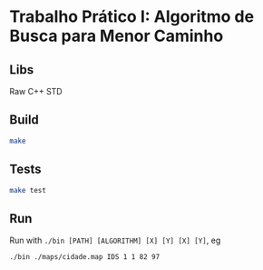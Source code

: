 # Trabalho Prático I: Algoritmo de Busca para Menor Caminho

## Libs

Raw C++ STD

## Build

```sh
make
```

## Tests

```sh
make test
```

## Run

Run with `./bin [PATH] [ALGORITHM] [X] [Y] [X] [Y]`, eg

```sh
./bin ./maps/cidade.map IDS 1 1 82 97
```
